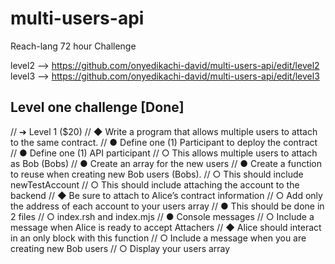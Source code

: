 # multi-users-api
Reach-lang 72 hour Challenge

level2 --> https://github.com/onyedikachi-david/multi-users-api/edit/level2
level3 --> https://github.com/onyedikachi-david/multi-users-api/edit/level3


## Level one challenge [Done]

// ➔ Level 1 ($20)
//      ◆ Write a program that allows multiple users to attach to the same contract.
//          ● Define one (1) Participant to deploy the contract
//          ● Define one (1) API participant
//              ○ This allows multiple users to attach as Bob (Bobs)
//          ● Create an array for the new users
//          ● Create a function to reuse when creating new Bob users (Bobs).
//              ○ This should include newTestAccount
//              ○ This should include attaching the account to the backend
//                  ◆ Be sure to attach to Alice’s contract information
//              ○ Add only the address of each account to your users array
//          ● This should be done in 2 files
//              ○ index.rsh and index.mjs
//          ● Console messages
//              ○ Include a message when Alice is ready to accept Attachers
//                  ◆ Alice should interact in an only block with this function
//              ○ Include a message when you are creating new Bob users
//              ○ Display your users array
